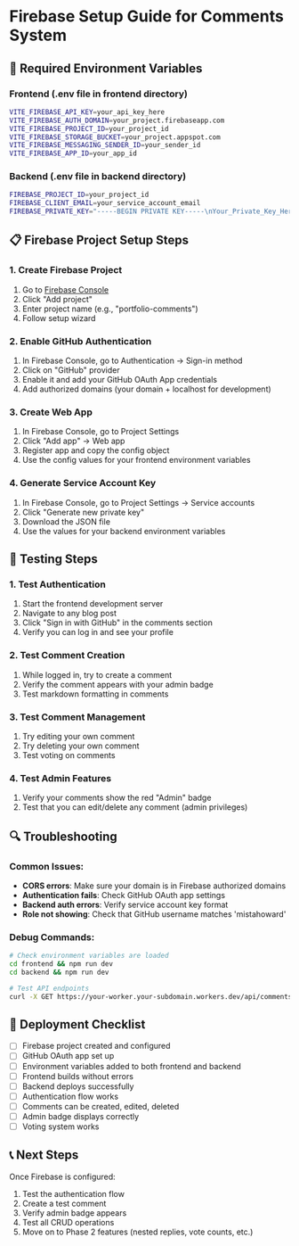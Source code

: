 # Firebase Setup Guide for Comments System

## 🔧 Required Environment Variables

### Frontend (.env file in frontend directory)
```bash
VITE_FIREBASE_API_KEY=your_api_key_here
VITE_FIREBASE_AUTH_DOMAIN=your_project.firebaseapp.com
VITE_FIREBASE_PROJECT_ID=your_project_id
VITE_FIREBASE_STORAGE_BUCKET=your_project.appspot.com
VITE_FIREBASE_MESSAGING_SENDER_ID=your_sender_id
VITE_FIREBASE_APP_ID=your_app_id
```

### Backend (.env file in backend directory)
```bash
FIREBASE_PROJECT_ID=your_project_id
FIREBASE_CLIENT_EMAIL=your_service_account_email
FIREBASE_PRIVATE_KEY="-----BEGIN PRIVATE KEY-----\nYour_Private_Key_Here\n-----END PRIVATE KEY-----\n"
```

## 📋 Firebase Project Setup Steps

### 1. Create Firebase Project
1. Go to [Firebase Console](https://console.firebase.google.com/)
2. Click "Add project"
3. Enter project name (e.g., "portfolio-comments")
4. Follow setup wizard

### 2. Enable GitHub Authentication
1. In Firebase Console, go to Authentication → Sign-in method
2. Click on "GitHub" provider
3. Enable it and add your GitHub OAuth App credentials
4. Add authorized domains (your domain + localhost for development)

### 3. Create Web App
1. In Firebase Console, go to Project Settings
2. Click "Add app" → Web app
3. Register app and copy the config object
4. Use the config values for your frontend environment variables

### 4. Generate Service Account Key
1. In Firebase Console, go to Project Settings → Service accounts
2. Click "Generate new private key"
3. Download the JSON file
4. Use the values for your backend environment variables

## 🧪 Testing Steps

### 1. Test Authentication
1. Start the frontend development server
2. Navigate to any blog post
3. Click "Sign in with GitHub" in the comments section
4. Verify you can log in and see your profile

### 2. Test Comment Creation
1. While logged in, try to create a comment
2. Verify the comment appears with your admin badge
3. Test markdown formatting in comments

### 3. Test Comment Management
1. Try editing your own comment
2. Try deleting your own comment
3. Test voting on comments

### 4. Test Admin Features
1. Verify your comments show the red "Admin" badge
2. Test that you can edit/delete any comment (admin privileges)

## 🔍 Troubleshooting

### Common Issues:
- **CORS errors**: Make sure your domain is in Firebase authorized domains
- **Authentication fails**: Check GitHub OAuth app settings
- **Backend auth errors**: Verify service account key format
- **Role not showing**: Check that GitHub username matches 'mistahoward'

### Debug Commands:
```bash
# Check environment variables are loaded
cd frontend && npm run dev
cd backend && npm run dev

# Test API endpoints
curl -X GET https://your-worker.your-subdomain.workers.dev/api/comments/test-slug
```

## 🚀 Deployment Checklist

- [ ] Firebase project created and configured
- [ ] GitHub OAuth app set up
- [ ] Environment variables added to both frontend and backend
- [ ] Frontend builds without errors
- [ ] Backend deploys successfully
- [ ] Authentication flow works
- [ ] Comments can be created, edited, deleted
- [ ] Admin badge displays correctly
- [ ] Voting system works

## 📞 Next Steps

Once Firebase is configured:
1. Test the authentication flow
2. Create a test comment
3. Verify admin badge appears
4. Test all CRUD operations
5. Move on to Phase 2 features (nested replies, vote counts, etc.) 